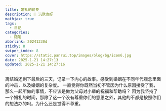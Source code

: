 ```yaml
---
title: 婚礼的前奏
description: 🥧 沉默也好
mathjax: true
tags:
  - 日记
categories:
  - 随笔
abbrlink: 20241230d
sticky: 8
swiper_index: 8
cover: https://static.panrui.top/images/blog/bg/icon6.jpg
date: 2025-1-21 14:27:13
updated: 2025-1-21 14:27:16
---
```


离结婚还剩下最后的三天，记录一下内心的故事。感受到婚姻在不同年代观念里面的冲击，以及婚姻的复杂度。
一直觉得你既然当初不管因为什么原因接受了我，那么一起所做的事情，不应该是做为父母对小辈的祝福和帮助吗？
因为我坚持了一个婚礼的时间，那除了这一个没有尊重你们的意思之外，其他的不都是按照你们的想法办的吗。为什么还是觉得不尊重。